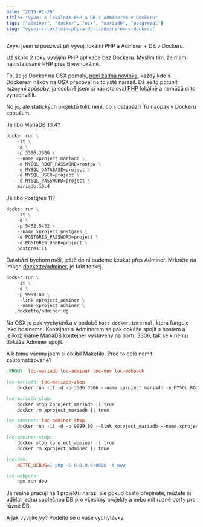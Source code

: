 ```yaml
---
date: "2019-02-26"
title: "Vývoj s lokálním PHP a DB i Adminerem v Dockeru"
tags: ["adminer", "docker", "osx", "mariadb", "posgresql"]
slug: "vyvoj-s-lokalnim-php-a-db-i-adminerem-v-dockeru"
---
```


Zvykl jsem si používat při vývoji lokální PHP a Adminer + DB v Dockeru.

<!--more-->

Už skoro 2 roky vyvýjím PHP aplikace bez Dockeru. Myslím tím, že mam nainstalované PHP přes Brew lokálně.

To, že je Docker na OSX pomalý, [není žádná novinka](https://github.com/docker/for-mac/issues?utf8=%E2%9C%93&q=osx+slow), každý kdo s Dockerem někdy na OSX pracoval na to jistě narazil.
Dá se to potunit ruznými způsoby, ja osobně jsem si nainstaloval [PHP lokálně](/blog/2019/01/22/brew-install-upgrade-a-cleanup/) a nemůžů si to vynachválit.

No jo, ale statických projektů tolik není, co s databází? Tu naopak v Dockeru spouštím.

Je libo MariaDB 10.4?

```dockerfile
docker run \
	-it \
	-d \
	-p 3306:3306 \
	--name xproject_mariadb \
	-e MYSQL_ROOT_PASSWORD=rootpw \
	-e MYSQL_DATABASE=project \
	-e MYSQL_USER=project \
	-e MYSQL_PASSWORD=project \
	mariadb:10.4
```

Je libo Postgres 11?

```dockerfile
docker run \
	-it \
	-d \
	-p 5432:5432 \
	--name xproject_postgres \
	-e POSTGRES_PASSWORD=project \
	-e POSTGRES_USER=project \
	postgres:11
```

Databázi bychom měli, ještě do ní budeme koukat přes Adminer. Mrkněte na image [dockette/adminer](https://github.com/dockette/adminer/), je fakt tenkej.

```dockerfile
docker run \
	-it \
	-d \
	-p 9999:80 \
	--link xproject_adminer \
	--name xproject_adminer \
	dockette/adminer:dg
```

Na OSX je pak vychytávka v podobě `host.docker.internal`, která funguje jako hostname.
Kontejner s Adminerem se pak dokáže spojit s hostem a jelikož máme MariaDB kontejner vystavený na portu 3306, tak se k němu dokáže Adminer spojit.

<x-figure url="https://cdn.f3l1x.io/blog/2019/dockette-adminer.png" title="Dockette Adminer - host.docker.internal"></x-figure>

A k tomu všemu jsem si oblíbil Makefile. Proč to celé nemít zautomatizované?

```makefile
.PHONY: loc-mariadb loc-adminer loc-dev loc-webpack

loc-mariadb: loc-mariadb-stop
	docker run -it -d -p 3306:3306 --name xproject_mariadb -e MYSQL_ROOT_PASSWORD=rootpw -e MYSQL_DATABASE=project -e MYSQL_USER=project -e MYSQL_PASSWORD=project mariadb:10.4

loc-mariadb-stop:
	docker stop xproject_mariadb || true
	docker rm xproject_mariadb || true

loc-adminer: loc-adminer-stop
	docker run -it -d -p 9999:80 --link xproject_mariadb --name xproject_adminer dockette/adminer:dg

loc-adminer-stop:
	docker stop xproject_adminer || true
	docker rm xproject_adminer || true

loc-dev:
	NETTE_DEBUG=1 php -S 0.0.0.0:8000 -t www

loc-webpack:
	npm run dev
```

Já realně pracuji na 1 projektu naráz, ale pokud často přepínáte, můžete si udělat jednu společnou DB pro všechny projekty a nebo mít ruzné porty pro různé DB.

A jak vyvijíte vy? Podělte se o vaše vychytávky.
